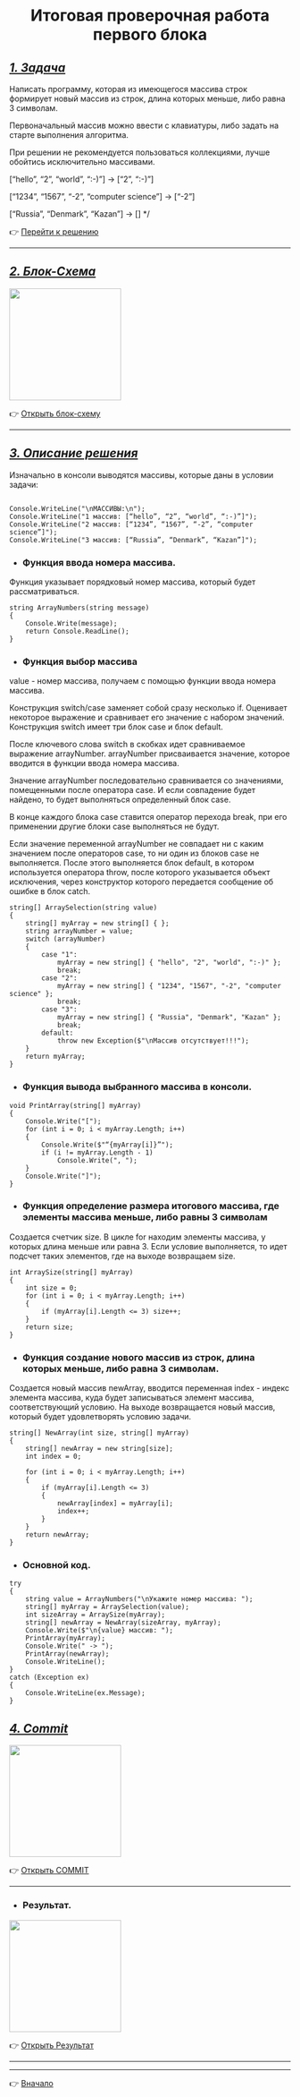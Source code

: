 <a id="anchor"></a>

<center>

# Итоговая проверочная работа первого блока

</center>

## <u>*1. Задача*</u>

Написать программу, которая из имеющегося массива строк формирует новый массив из строк, длина которых меньше, либо равна 3 символам.

Первоначальный массив можно ввести с клавиатуры, либо задать на старте выполнения алгоритма.

При решении не рекомендуется пользоваться коллекциями,
лучше обойтись исключительно массивами.

[“hello”, “2”, “world”, “:-)”] → [“2”, “:-)”]

[“1234”, “1567”, “-2”, “computer science”] → [“-2”]

[“Russia”, “Denmark”, “Kazan”] → [] */

:point_right: [Перейти к решению](https://github.com/ANT050/Final_verification_work_23.11.2022/blob/main/Final_work/Program.cs "Открыть")

---

## <u>*2. Блок-Схема*</u>

<img src="Block diagram(Final verification work).jpg" height=200 width="200"/>

:point_right: [Открыть блок-схему](https://github.com/ANT050/Final_verification_work_23.11.2022/blob/main/Block%20diagram(Final%20verification%20work).jpg "Открыть")

---

## <u>*3. Описание решения*</u>

Изначально в консоли выводятся массивы, которые даны в условии задачи:

```

Console.WriteLine("\nМАССИВЫ:\n");
Console.WriteLine("1 массив: [“hello”, “2”, “world”, “:-)”]");
Console.WriteLine("2 массив: [“1234”, “1567”, “-2”, “computer science”]");
Console.WriteLine("3 массив: [“Russia”, “Denmark”, “Kazan”]");

```

- ### Функция ввода номера массива.

Функция указывает порядковый номер массива, который будет рассматриваться.

```
string ArrayNumbers(string message)
{
	Console.Write(message);
	return Console.ReadLine();
}
```

- ### Функция выбор массива

value - номер массива, получаем с помощью функции ввода номера массива.

Конструкция switch/case заменяет собой сразу несколько if. Оценивает некоторое выражение и сравнивает его значение с набором значений. Конструкция switch имеет три блок case и блок default.

После ключевого слова switch в скобках идет сравниваемое выражение arrayNumber. arrayNumber присваивается значение, которое вводится в функции ввода номера массива.

Значение arrayNumber последовательно сравнивается со значениями, помещенными после оператора сase. И если совпадение будет найдено, то будет выполняться определенный блок сase.

В конце каждого блока сase ставится оператор перехода break, при его применении другие блоки case выполняться не будут.

Если значение переменной arrayNumber не совпадает ни с каким значением после операторов case, то ни один из блоков case не выполняется. После этого выполняется блок default, в котором используется оператора throw, после которого указывается объект исключения, через конструктор которого передается сообщение об ошибке  в блок catch.

```
string[] ArraySelection(string value)
{
	string[] myArray = new string[] { };
	string arrayNumber = value;
	switch (arrayNumber)
	{
		case "1":
			myArray = new string[] { "hello", "2", "world", ":-)" };
			break;
		case "2":
			myArray = new string[] { "1234", "1567", "-2", "computer science" };
			break;
		case "3":
			myArray = new string[] { "Russia", "Denmark", "Kazan" };
			break;
		default:
			throw new Exception($"\nМассив отсутствует!!!");
	}
	return myArray;
}
```
- ### Функция вывода выбранного массива в консоли.

```
void PrintArray(string[] myArray)
{
	Console.Write("[");
	for (int i = 0; i < myArray.Length; i++)
	{
		Console.Write($"“{myArray[i]}”");
		if (i != myArray.Length - 1)
			Console.Write(", ");
	}
	Console.Write("]");
}
```

- ### Функция определение размера итогового массива, где элементы массива меньше, либо равны 3 символам

Создается счетчик size. В цикле for находим элементы массива, у которых длина меньше или равна 3. Если условие выполняется, то идет подсчет таких элементов, где на выходе возвращаем size.

```
int ArraySize(string[] myArray)
{
	int size = 0;
	for (int i = 0; i < myArray.Length; i++)
	{
		if (myArray[i].Length <= 3) size++;
	}
	return size;
}
```
- ### Функция создание нового массив из строк, длина которых меньше, либо равна 3 символам.

Создается новый массив newArray, вводится переменная index - индекс элемента массива, куда будет записываться элемент массива, соответствующий условию. На выходе возвращается новый массив, который будет удовлетворять условию задачи.

```
string[] NewArray(int size, string[] myArray)
{
	string[] newArray = new string[size];
	int index = 0;

	for (int i = 0; i < myArray.Length; i++)
	{
		if (myArray[i].Length <= 3)
		{
			newArray[index] = myArray[i];
			index++;
		}
	}
	return newArray;
}
```

- ### Основной код.

```
try
{
	string value = ArrayNumbers("\nУкажите номер массива: ");
	string[] myArray = ArraySelection(value);
	int sizeArray = ArraySize(myArray);
	string[] newArray = NewArray(sizeArray, myArray);
	Console.Write($"\n{value} массив: ");
	PrintArray(myArray);
	Console.Write(" -> ");
	PrintArray(newArray);
	Console.WriteLine();
}
catch (Exception ex)
{
	Console.WriteLine(ex.Message);
}
```

## <u>*4. Commit*</u>

<img src="Commit.jpg" height=200 width="200"/>

:point_right: [Открыть COMMIT](https://github.com/ANT050/Final_verification_work_23.11.2022/blob/main/Commit.jpg "Открыть")

---

- ### Результат.

<img src="result.jpg" height=200 width="200"/>

:point_right: [Открыть Результат](https://github.com/ANT050/Final_verification_work_23.11.2022/blob/main/result.jpg "Открыть")

---

---

:point_right: [Вначало](#anchor "Вернуться вначало")

